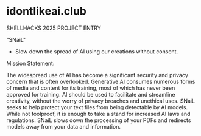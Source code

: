 # idontlikeai.club
SHELLHACKS 2025 PROJECT ENTRY

"SNaiL"
* Slow down the spread of AI using our creations without consent. 

Mission Statement:

The widespread use of AI has become a significant security and privacy concern that is often overlooked.
Generative AI consumes numerous forms of media and content for its training, most of which has never been approved for training. 
AI should be used to facilitate and streamline creativity, without the worry of privacy breaches and unethical uses.
SNaiL seeks to help protect your text files from being detectable by AI models.
While not foolproof, it is enough to take a stand for increased AI laws and regulations.
SNaiL slows down the processing of your PDFs and redirects models away from your data and information.
